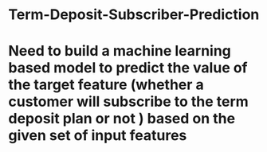 # Term-Deposit-Subscriber-Prediction
# Need to build a machine learning based model to predict the value of the target feature (whether a customer will subscribe to the term deposit plan or not ) based on the given set of input features
